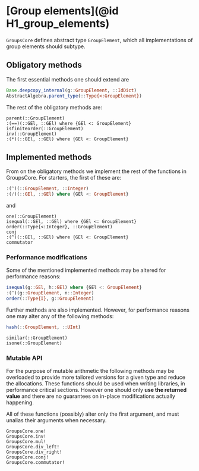 # [Group elements](@id H1_group_elements)

`GroupsCore` defines abstract type `GroupElement`, which all implementations
of group elements should subtype.

## Obligatory methods

The first essential methods one should extend are
```julia
Base.deepcopy_internal(g::GroupElement, ::IdDict)
AbstractAlgebra.parent_type(::Type{<:GroupElement})
```

The rest of the obligatory methods are:

```@docs
parent(::GroupElement)
:(==)(::GEl, ::GEl) where {GEl <: GroupElement}
isfiniteorder(::GroupElement)
inv(::GroupElement)
:(*)(::GEl, ::GEl) where {GEl <: GroupElement}
```

## Implemented methods

From on the obligatory methods we implement the rest of the functions in
GroupsCore. For starters, the first of these are:
```julia
:(^)(::GroupElement, ::Integer)
:(/)(::GEl, ::GEl) where {GEl <: GroupElement}
```
and
```@docs
one(::GroupElement)
isequal(::GEl, ::GEl) where {GEl <: GroupElement}
order(::Type{<:Integer}, ::GroupElement)
conj
:(^)(::GEl, ::GEl) where {GEl <: GroupElement}
commutator
```

### Performance modifications

Some of the mentioned implemented methods may be altered for performance
reasons:
```julia
isequal(g::GEl, h::GEl) where {GEl <: GroupElement}
:(^)(g::GroupElement, n::Integer)
order(::Type{I}, g::GroupElement)
```

Further methods are also implemented. However, for performance reasons one may
alter any of the following methods:

```julia
hash(::GroupElement, ::UInt)
```

```@docs
similar(::GroupElement)
isone(::GroupElement)
```

### Mutable API

For the purpose of mutable arithmetic the following methods may be overloaded
to provide more tailored versions for a given type and reduce the allocations.
These functions should be used when writing libraries, in performance critical
sections. However one should only **use the returned value** and there are no
guarantees on in-place modifications actually happening.

All of these functions (possibly) alter only the first argument, and must
unalias their arguments when necessary.

```@docs
GroupsCore.one!
GroupsCore.inv!
GroupsCore.mul!
GroupsCore.div_left!
GroupsCore.div_right!
GroupsCore.conj!
GroupsCore.commutator!
```
